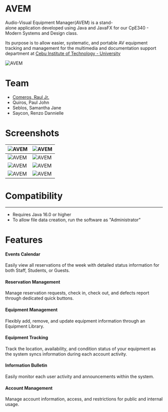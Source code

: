 # AVEM
Audio-Visual Equipment Manager(AVEM) is a stand-alone application developed using Java and JavaFX for our CpE340 - Modern Systems and Design class.

Its purpose is to allow easier, systematic, and portable AV equipment tracking and management for the multimedia and documentation support department at [Cebu Institute of Technology - University](https://cit.edu/) 

![AVEM](https://github.com/noice-noise/audio-visual-equipment-manager/blob/main/screenshots/avem.gif)

# Team
+ [Comeros, Raul Jr.](https://www.linkedin.com/in/comerosrauljr/)
+ Quiros, Paul John
+ Seblos, Samantha Jane
+ Saycon, Renzo Dannielle


# Screenshots

| ![AVEM](https://github.com/noice-noise/audio-visual-equipment-manager/blob/main/screenshots/Screenshot%20(449).png) | ![AVEM](https://github.com/noice-noise/audio-visual-equipment-manager/blob/main/screenshots/Screenshot%20(450).png) |
|---|---|
| ![AVEM](https://github.com/noice-noise/audio-visual-equipment-manager/blob/main/screenshots/Screenshot%20(451).png) | ![AVEM](https://github.com/noice-noise/audio-visual-equipment-manager/blob/main/screenshots/Screenshot%20(452).png) |
| ![AVEM](https://github.com/noice-noise/audio-visual-equipment-manager/blob/main/screenshots/Screenshot%20(424).png) | ![AVEM](https://github.com/noice-noise/audio-visual-equipment-manager/blob/main/screenshots/Screenshot%20(429).png) |
| ![AVEM](https://github.com/noice-noise/audio-visual-equipment-manager/blob/main/screenshots/Screenshot%20(427).png) | ![AVEM](https://github.com/noice-noise/audio-visual-equipment-manager/blob/main/screenshots/Screenshot%20(430).png) |




# Compatibility
---
+ Requires Java 16.0 or higher
+ To allow file data creation, run the software as "Administrator"



# Features


#### Events Calendar

Easily view all reservations of the week with detailed status information for both Staff, Students, or Guests.

#### Reservation Management

Manage reservation requests, check in, check out, and defects report through dedicated quick buttons.

#### Equipment Management

Flexibly add, remove, and update equipment information through an Equipment Library.

#### Equipment Tracking

Track the location, availability, and condition status of your equipment as the system syncs information during each account activity.

#### Information Bulletin

Easily monitor each user activity and announcements within the system.

#### Account Management

Manage account information, access, and restrictions for public and internal usage.
